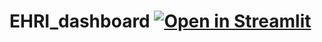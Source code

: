 # EHRI_dashboard [![Open in Streamlit](https://static.streamlit.io/badges/streamlit_badge_black_white.svg)](https://share.streamlit.io/michalfrankl/ehri_dashboard/main/EHRI_dashboard.py)
